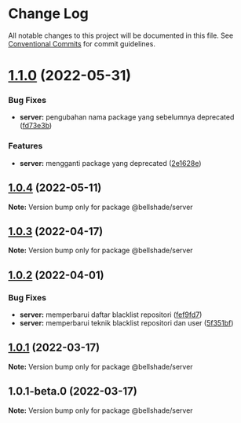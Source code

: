 # Change Log

All notable changes to this project will be documented in this file.
See [Conventional Commits](https://conventionalcommits.org) for commit guidelines.

# [1.1.0](https://github.com/bellshade/bellshade-monorepo/compare/@bellshade/server@1.0.4...@bellshade/server@1.1.0) (2022-05-31)

### Bug Fixes

- **server:** pengubahan nama package yang sebelumnya deprecated ([fd73e3b](https://github.com/bellshade/bellshade-monorepo/commit/fd73e3bff9372e063aaaed92d242c124c967af7a))

### Features

- **server:** mengganti package yang deprecated ([2e1628e](https://github.com/bellshade/bellshade-monorepo/commit/2e1628e0321d16d6fdfda4c995dfaa9b417bd445))

## [1.0.4](https://github.com/bellshade/bellshade-monorepo/compare/@bellshade/server@1.0.3...@bellshade/server@1.0.4) (2022-05-11)

**Note:** Version bump only for package @bellshade/server

## [1.0.3](https://github.com/bellshade/bellshade-monorepo/compare/@bellshade/server@1.0.2...@bellshade/server@1.0.3) (2022-04-17)

**Note:** Version bump only for package @bellshade/server

## [1.0.2](https://github.com/bellshade/bellshade-monorepo/compare/@bellshade/server@1.0.1...@bellshade/server@1.0.2) (2022-04-01)

### Bug Fixes

- **server:** memperbarui daftar blacklist repositori ([fef9fd7](https://github.com/bellshade/bellshade-monorepo/commit/fef9fd763baedd175387b04a9e73557396f5b92d))
- **server:** memperbarui teknik blacklist repositori dan user ([5f351bf](https://github.com/bellshade/bellshade-monorepo/commit/5f351bfda5f0771b07e9c21105052b2717e5cdeb))

## [1.0.1](https://github.com/bellshade/bellshade-monorepo/compare/@bellshade/server@1.0.1-beta.0...@bellshade/server@1.0.1) (2022-03-17)

**Note:** Version bump only for package @bellshade/server

## 1.0.1-beta.0 (2022-03-17)

**Note:** Version bump only for package @bellshade/server
